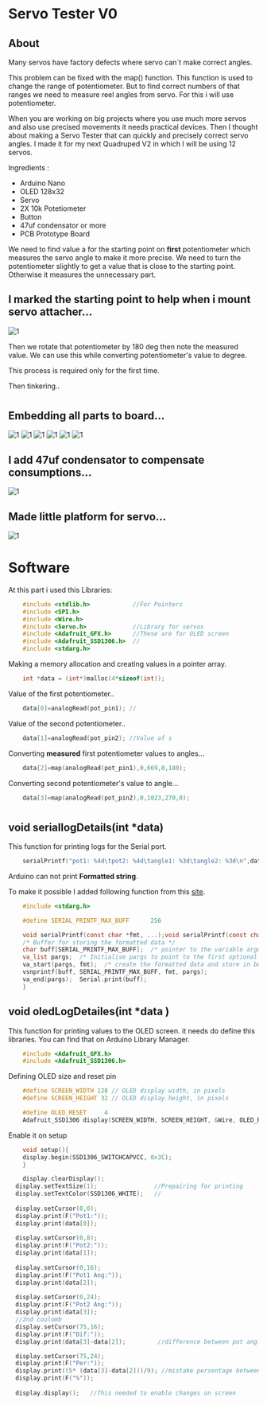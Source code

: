 # Servo Tester V0
## About 
Many servos have factory defects where servo can`t make correct angles.
 
This problem can be fixed with the map() function. This function is used to change the range of potentiometer. But to find correct numbers of that ranges we need to measure reel angles from servo. For this i will use potentiometer.

When you are working on big projects where you use much more servos and also use precised movements it needs practical devices. Then I thought about making a Servo Tester that can quickly and precisely correct servo angles. I made it for my next Quadruped V2 in which I will be using 12 servos. 

Ingredients :
- Arduino Nano 
- OLED 128x32
- Servo 
- 2X 10k Potetiometer
- Button  
- 47uf condensator or more
- PCB Prototype Board
  
We need to find value a for the starting point on **first** potentiometer which measures the servo angle to make it more precise. We need to turn the potentiometer slightly to get a value that is close to the starting point. Otherwise it measures the unnecessary part. 

 ## I marked the starting point to help when i mount servo attacher...
![1](/Servo_tester/1.png)

Then we rotate that potentiometer by 180 deg then note the measured value. We can use this while converting potentiometer's value to degree.

This process is required only for the first time.

Then tinkering..
#
## Embedding all parts to board...
![1](images/IMG_20220101_171009.jpg)
![1](images/IMG_20220101_173322.jpg)
![1](images/IMG_20220101_173332.jpg)
![1](images/IMG_20220101_182704.jpg)
![1](images/IMG_20220101_182711.jpg)
![1](images/IMG_20220101_215255.jpg)
## I add 47uf condensator to compensate consumptions...
![1](/Servo_tester/IMG_20220101_225646.jpg)
## Made little platform for servo...
![1](/Servo_tester/IMG_20220102_024539.jpg)
#
# Software
At this part i used this Libraries:
```c
    #include <stdlib.h>            //For Pointers
    #include <SPI.h>
    #include <Wire.h>
    #include <Servo.h>             //Library for servos
    #include <Adafruit_GFX.h>      //These are for OLED screen
    #include <Adafruit_SSD1306.h>  //
    #include <stdarg.h>
```

Making a memory allocation and creating values in a pointer array.
```c
    int *data = (int*)malloc(4*sizeof(int));     
```
Value of the first potentiometer..
```c
    data[0]=analogRead(pot_pin1); //
```
Value of the second potentiometer..
```c
    data[1]=analogRead(pot_pin2); //Value of s
```
   Converting **measured** first potentiometer values to angles...
```c
    data[2]=map(analogRead(pot_pin1),0,669,0,180);
```
Converting  second potentiometer's value to angle...
```c
    data[3]=map(analogRead(pot_pin2),0,1023,270,0);
```
#
##  void seriallogDetails(int *data)
This function for printing logs for the Serial port.
```c
    serialPrintf("pot1: %4d\tpot2: %4d\tangle1: %3d\tangle2: %3d\n",data[0],data[1],data[2],data[3]);
```
Arduino can not print **Formatted string**.

To make it possible I added following function from this [site](https://medium.com/@kslooi/print-formatted-data-in-arduino-serial-aaea9ca840e3).
```C
    #include <stdarg.h>

    #define SERIAL_PRINTF_MAX_BUFF      256

    void serialPrintf(const char *fmt, ...);void serialPrintf(const char *fmt, ...) {
    /* Buffer for storing the formatted data */
    char buff[SERIAL_PRINTF_MAX_BUFF];  /* pointer to the variable arguments list */
    va_list pargs;  /* Initialise pargs to point to the first optional argument */
    va_start(pargs, fmt);  /* create the formatted data and store in buff */
    vsnprintf(buff, SERIAL_PRINTF_MAX_BUFF, fmt, pargs);
    va_end(pargs);  Serial.print(buff);
    }
```

## void oledLogDetailes(int *data )
This function for printing values to the OLED screen.
it needs do define this libraries. You can find that on Arduino Library Manager.
```c
    #include <Adafruit_GFX.h>
    #include <Adafruit_SSD1306.h>
```
Defining OLED size and reset pin
```C
    #define SCREEN_WIDTH 128 // OLED display width, in pixels
    #define SCREEN_HEIGHT 32 // OLED display height, in pixels

    #define OLED_RESET     4 
    Adafruit_SSD1306 display(SCREEN_WIDTH, SCREEN_HEIGHT, &Wire, OLED_RESET);
```
Enable it on setup
```c
    void setup(){
    display.begin(SSD1306_SWITCHCAPVCC, 0x3C);
    }
```
```c
    display.clearDisplay();
  display.setTextSize(1);                //Prepairing for printing
  display.setTextColor(SSD1306_WHITE);   //
  
  display.setCursor(0,0);
  display.print(F("Pot1:"));
  display.print(data[0]);
  
  display.setCursor(0,8);
  display.print(F("Pot2:"));
  display.print(data[1]);
  
  display.setCursor(0,16);
  display.print(F("Pot1 Ang:"));
  display.print(data[2]);
  
  display.setCursor(0,24);
  display.print(F("Pot2 Ang:"));
  display.print(data[3]);
  //2nd coulomb
  display.setCursor(75,16);
  display.print(F("Dif:"));
  display.print(data[3]-data[2]);         //difference between pot angles

  display.setCursor(75,24);             
  display.print(F("Per:"));
  display.print((5* (data[3]-data[2]))/9); //mistake persentage between angles
  display.print(F("%"));
  
  display.display();   //This needed to enable changes on screen



